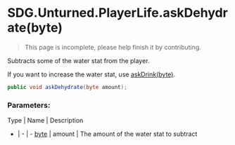 # SDG.Unturned.PlayerLife.askDehydrate(byte)

> This page is incomplete, please help finish it by contributing.

Subtracts some of the water stat from the player.

If you want to increase the water stat, use [askDrink(byte)](scripting/sdg/unturned/playerlife/askdrink).

```csharp
public void askDehydrate(byte amount);
```

### Parameters:

Type | Name | Description
- | - | -
[byte](https://docs.microsoft.com/en-us/dotnet/api/system.byte?view=netframework-3.5) | amount | The amount of the water stat to subtract